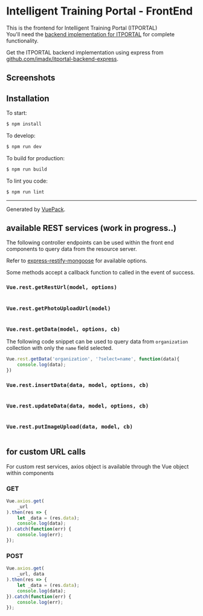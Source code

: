 # Intelligent Training Portal - FrontEnd

This is the frontend for Intelligent Training Portal (ITPORTAL)  
You'll need the [backend implementation for ITPORTAL](https://github.com/imadx/itportal-backend-express) for complete functionality.

Get the ITPORTAL backend implementation using express from  [github.com/imadx/itportal-backend-express](https://github.com/imadx/itportal-backend-express).  

## Screenshots


## Installation
To start:

```bash
$ npm install
```

To develop:

```bash
$ npm run dev
```

To build for production:

```bash
$ npm run build
```

To lint you code:

```bash
$ npm run lint
```



---

Generated by [VuePack](https://github.com/egoist/vuepack).


## available REST services (work in progress..)
The following controller endpoints can be used within the front end components to query data from the resource server.

Refer to [express-restify-mongoose](https://florianholzapfel.github.io/express-restify-mongoose/) for available options.

Some methods accept a callback function to called in the event of success.


### `Vue.rest.getRestUrl(model, options)`
```javascript

```

### `Vue.rest.getPhotoUploadUrl(model)`
```javascript

```

### `Vue.rest.getData(model, options, cb)`

The following code snippet can be used to query data from `organization` collection with only the `name` field selected.
```javascript
Vue.rest.getData('organization', '?select=name', function(data){
	console.log(data);
})
```

### `Vue.rest.insertData(data, model, options, cb)`
```javascript

```

### `Vue.rest.updateData(data, model, options, cb)`
```javascript

```

### `Vue.rest.putImageUpload(data, model, cb)`
```javascript

```

## for custom URL calls


For custom rest services, axios object is available through the Vue object within components


### GET
```javascript
Vue.axios.get(
    _url
).then(res => {
    let _data = (res.data);
    console.log(data);
}).catch(function(err) {
    console.log(err);
});
```

### POST
```javascript
Vue.axios.get(
	_url, data
).then(res => {
    let _data = (res.data);
    console.log(data);
}).catch(function(err) {
    console.log(err);
});
```
